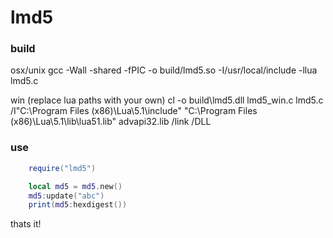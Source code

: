 lmd5
===

### build

osx/unix
    gcc -Wall -shared -fPIC -o build/lmd5.so -I/usr/local/include -llua lmd5.c

win (replace lua paths with your own)
    cl -o build\lmd5.dll lmd5_win.c lmd5.c /I"C:\Program Files (x86)\Lua\5.1\include" "C:\Program Files (x86)\Lua\5.1\lib\lua51.lib" advapi32.lib /link /DLL


### use
```lua
    require("lmd5")

    local md5 = md5.new()
    md5:update("abc")
    print(md5:hexdigest())
```

thats it!



  